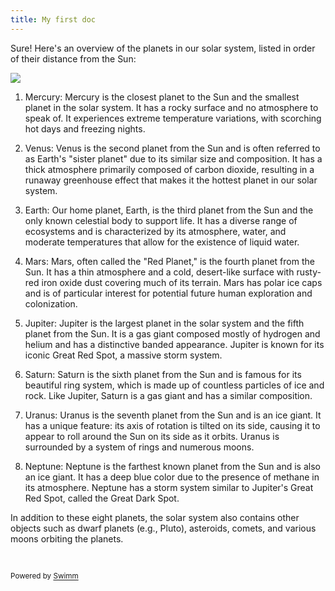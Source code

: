 ```yaml
---
title: My first doc
---
```

Sure! Here's an overview of the planets in our solar system, listed in order of their distance from the Sun:

![](https://firebasestorage.googleapis.com/v0/b/swimm-dev-content/o/repositories%2FZ2l0aHViJTNBJTNBdGVzdC1kb2NzLXJlcG8lM0ElM0FSeWFuSGF2b2M%3D%2F55bc4d8b-4466-45bf-b192-90ce733fdd30.jpg?alt=media&token=b3f4ce60-3cda-4fe2-a433-7000d8587888)

1. Mercury: Mercury is the closest planet to the Sun and the smallest planet in the solar system. It has a rocky surface and no atmosphere to speak of. It experiences extreme temperature variations, with scorching hot days and freezing nights.

2. Venus: Venus is the second planet from the Sun and is often referred to as Earth's "sister planet" due to its similar size and composition. It has a thick atmosphere primarily composed of carbon dioxide, resulting in a runaway greenhouse effect that makes it the hottest planet in our solar system.

3. Earth: Our home planet, Earth, is the third planet from the Sun and the only known celestial body to support life. It has a diverse range of ecosystems and is characterized by its atmosphere, water, and moderate temperatures that allow for the existence of liquid water.

4. Mars: Mars, often called the "Red Planet," is the fourth planet from the Sun. It has a thin atmosphere and a cold, desert-like surface with rusty-red iron oxide dust covering much of its terrain. Mars has polar ice caps and is of particular interest for potential future human exploration and colonization.

5. Jupiter: Jupiter is the largest planet in the solar system and the fifth planet from the Sun. It is a gas giant composed mostly of hydrogen and helium and has a distinctive banded appearance. Jupiter is known for its iconic Great Red Spot, a massive storm system.

6. Saturn: Saturn is the sixth planet from the Sun and is famous for its beautiful ring system, which is made up of countless particles of ice and rock. Like Jupiter, Saturn is a gas giant and has a similar composition.

7. Uranus: Uranus is the seventh planet from the Sun and is an ice giant. It has a unique feature: its axis of rotation is tilted on its side, causing it to appear to roll around the Sun on its side as it orbits. Uranus is surrounded by a system of rings and numerous moons.

8. Neptune: Neptune is the farthest known planet from the Sun and is also an ice giant. It has a deep blue color due to the presence of methane in its atmosphere. Neptune has a storm system similar to Jupiter's Great Red Spot, called the Great Dark Spot.

In addition to these eight planets, the solar system also contains other objects such as dwarf planets (e.g., Pluto), asteroids, comets, and various moons orbiting the planets.

&nbsp;

<SwmMeta repo-id="Z2l0aHViJTNBJTNBdGVzdC1kb2NzLXJlcG8lM0ElM0FSeWFuSGF2b2M=" repo-name="test-docs-repo"><sup>Powered by [Swimm](http://localhost:5000/)</sup></SwmMeta>
